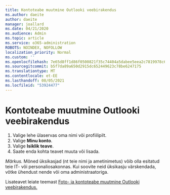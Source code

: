 ```yaml
---
title: Kontoteabe muutmine Outlooki veebirakendus
ms.author: daeite
author: daeite
manager: joallard
ms.date: 04/21/2020
ms.audience: Admin
ms.topic: article
ms.service: o365-administration
ROBOTS: NOINDEX, NOFOLLOW
localization_priority: Normal
ms.custom: ''
ms.openlocfilehash: 7e65d8ff1d86f0500821f35c74404a5dabee5eea2c7819978c6742355ba13000
ms.sourcegitcommit: b5f7da89a650d2915dc652449623c78be6247175
ms.translationtype: MT
ms.contentlocale: et-EE
ms.lasthandoff: 08/05/2021
ms.locfileid: "53924477"
---
```

# <a name="change-account-information-in-outlook-on-the-web"></a>Kontoteabe muutmine Outlooki veebirakendus

1. Valige lehe ülaservas oma nimi või profiilipilt.
1. Valige **Minu konto**.
1. Valige **Isiklik teave**.
1. Saate enda kohta teavet muuta või lisada.

*Märkus.* Mõned üksikasjad (nt teie nimi ja ametinimetus) võib olla esitatud teie IT- või personaliosakonnas. Kui soovite neid üksikasju värskendada, võtke ühendust nende või oma administraatoriga.

Lisateavet leiate teemast [Foto- ja kontoteabe muutmine Outlooki veebirakendus.](https://support.office.com/article/b2dbb289-851d-4bed-93c3-3e136f5659ec)
